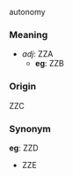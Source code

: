 autonomy
### Meaning
+ _adj_: ZZA
    + __eg__: ZZB

### Origin

ZZC

### Synonym

__eg__: ZZD

+ ZZE


